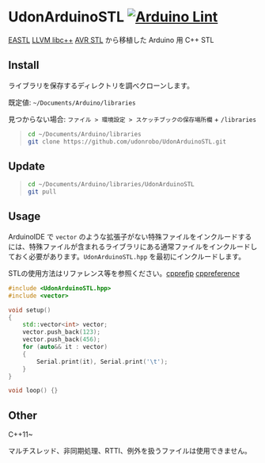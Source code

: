 # UdonArduinoSTL [![Arduino Lint](https://github.com/udonrobo/UdonArduinoSTL/actions/workflows/ArduinoLint.yml/badge.svg)](https://github.com/udonrobo/UdonArduinoSTL/actions/workflows/ArduinoLint.yml)

[EASTL](https://github.com/electronicarts/EASTL) [LLVM libc++](https://github.com/llvm/llvm-project/tree/main/libcxx/include) [AVR STL](https://andybrown.me.uk/2011/01/15/the-standard-template-library-stl-for-avr-with-c-streams/) から移植した Arduino 用 C++ STL

## Install

ライブラリを保存するディレクトリを調べクローンします。

既定値: `~/Documents/Arduino/libraries`

見つからない場合: `ファイル > 環境設定 > スケッチブックの保存場所欄` + `/libraries`

> ```sh
> cd ~/Documents/Arduino/libraries
> git clone https://github.com/udonrobo/UdonArduinoSTL.git
> ```

## Update

> ```sh
> cd ~/Documents/Arduino/libraries/UdonArduinoSTL
> git pull
> ```

## Usage

ArduinoIDE で `vector` のような拡張子がない特殊ファイルをインクルードするには、特殊ファイルが含まれるライブラリにある通常ファイルをインクルードしておく必要があります。`UdonArduinoSTL.hpp` を最初にインクルードします。

STLの使用方法はリファレンス等を参照ください。[cpprefjp](https://cpprefjp.github.io/reference.html) [cppreference](https://en.cppreference.com/w/)

```cpp
#include <UdonArduinoSTL.hpp>
#include <vector>

void setup()
{
    std::vector<int> vector;
    vector.push_back(123);
    vector.push_back(456);
    for (auto&& it : vector)
    {
        Serial.print(it), Serial.print('\t');
    }
}

void loop() {}
```

## Other

C++11~

マルチスレッド、非同期処理、RTTI、例外を扱うファイルは使用できません。